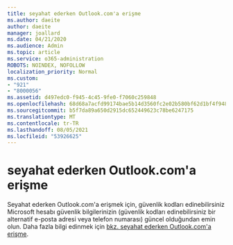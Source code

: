 ```yaml
---
title: seyahat ederken Outlook.com'a erişme
ms.author: daeite
author: daeite
manager: joallard
ms.date: 04/21/2020
ms.audience: Admin
ms.topic: article
ms.service: o365-administration
ROBOTS: NOINDEX, NOFOLLOW
localization_priority: Normal
ms.custom:
- "921"
- "8000056"
ms.assetid: d497edc0-f945-4c45-9fe0-f7060c259848
ms.openlocfilehash: 68d68a7acfd99174bae5b14d3560fc2e02b580bf62d1bf4f948543708c901a8e
ms.sourcegitcommit: b5f7da89a650d2915dc652449623c78be6247175
ms.translationtype: MT
ms.contentlocale: tr-TR
ms.lasthandoff: 08/05/2021
ms.locfileid: "53926625"
---
```

# <a name="how-to-access-outlookcom-while-traveling"></a>seyahat ederken Outlook.com'a erişme

Seyahat ederken Outlook.com'a erişmek için, güvenlik kodları edinebilirsiniz Microsoft hesabı güvenlik bilgilerinizin (güvenlik kodları edinebilirsiniz bir alternatif e-posta adresi veya telefon numarası) güncel olduğundan emin olun. Daha fazla bilgi edinmek için [bkz. seyahat ederken Outlook.com'a erişme](https://support.office.com/article/c44f16da-7156-4890-853c-286aafeda87e?wt.mc_id=Office_Outlook_com_Alchemy).
